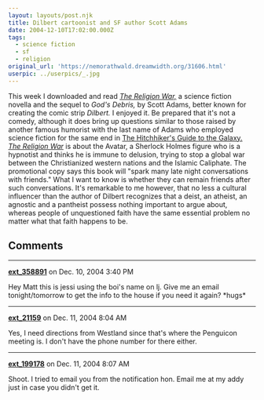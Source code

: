 ```yaml
---
layout: layouts/post.njk
title: Dilbert cartoonist and SF author Scott Adams
date: 2004-12-10T17:02:00.000Z
tags:
  - science fiction
  - sf
  - religion
original_url: 'https://nemorathwald.dreamwidth.org/31606.html'
userpic: ../userpics/_.jpg
---
```

This week I downloaded and read [_The Religion War,_](http://www.fictionwise.com/ebooks/eBook27148.htm) a science fiction novella and the sequel to _God's Debris,_ by Scott Adams, better known for creating the comic strip _Dilbert._ I enjoyed it. Be prepared that it's not a comedy, although it does bring up questions similar to those raised by another famous humorist with the last name of Adams who employed science fiction for the same end in [The Hitchhiker's Guide to the Galaxy.](http://hitchhikers.movies.go.com/index.html) [_The Religion War_](http://www.fictionwise.com/ebooks/eBook27148.htm) is about the Avatar, a Sherlock Holmes figure who is a hypnotist and thinks he is immune to delusion, trying to stop a global war between the Christianized western nations and the Islamic Caliphate. The promotional copy says this book will "spark many late night conversations with friends." What I want to know is whether they can remain friends after such conversations. It's remarkable to me however, that no less a cultural influencer than the author of Dilbert recognizes that a deist, an atheist, an agnostic and a pantheist possess nothing important to argue about, whereas people of unquestioned faith have the same essential problem no matter what that faith happens to be.

## Comments

---

**[ext_358891](https://www.dreamwidth.org/users/ext_358891)** on Dec. 10, 2004 3:40 PM

Hey Matt this is jessi using the boi's name on lj. Give me an email tonight/tomorrow to get the info to the house if you need it again? \*hugs\*

---

**[ext_21159](https://www.dreamwidth.org/users/ext_21159)** on Dec. 11, 2004 8:04 AM

Yes, I need directions from Westland since that's where the Penguicon meeting is. I don't have the phone number for there either.

---

**[ext_199178](https://www.dreamwidth.org/users/ext_199178)** on Dec. 11, 2004 8:07 AM

Shoot. I tried to email you from the notification hon. Email me at my addy just in case you didn't get it.
